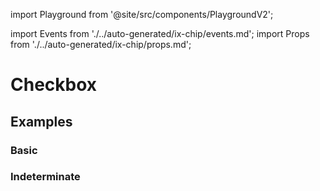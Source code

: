 import Playground from '@site/src/components/PlaygroundV2';

import Events from './../auto-generated/ix-chip/events.md';
import Props from './../auto-generated/ix-chip/props.md';


# Checkbox

## Examples

### Basic

<Playground
  name="checkbox" 
  height="8rem"
  examplesByName>
</Playground>

### Indeterminate

<Playground
  name="checkbox-indeterminate" 
  height="8rem"
  hideInitalCodePreview
  examplesByName>
</Playground>
